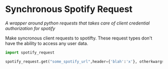 # Synchronous Spotify Request 

*A wrapper around python requests that takes care of client credential*
*authorization for spotify*

Make syncronous client requests to spotifty. These request types don't have
the ability to access any user data.

```python
import spotify_request

spotify_request.get("some_spotify_url",header={'blah':'x'}, otherkwargs='blah' )
```

